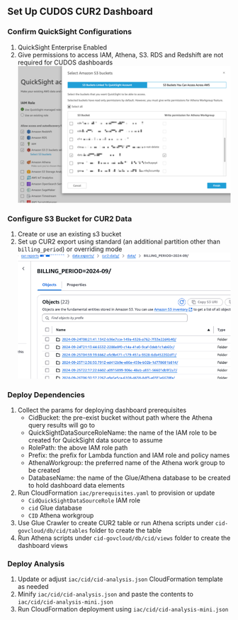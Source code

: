 ## Set Up CUDOS CUR2 Dashboard

### Confirm QuickSight Configurations
1. QuickSight Enterprise Enabled
1. Give permissions to access IAM, Athena, S3. RDS and Redshift are not required for CUDOS dashboards 
    ![athena-workgroup-permission](images/athena-workgroup-permission.png)

### Configure S3 Bucket for CUR2 Data
1. Create or use an existing s3 bucket
1. Set up CUR2 export using standard (an additional partition other than `billing_period`) or overriding mode
    ![CUR2 Standard Export Partition](images/cur2-standard-export-partition.png)

### Deploy Dependencies
1. Collect the params for deploying dashboard prerequisites
    - CidBucket: the pre-exist bucket without path where the Athena query results will go to
    - QuickSightDataSourceRoleName: the name of the IAM role to be created for QuickSight data source to assume
    - RolePath: the above IAM role path
    - Prefix: the prefix for Lambda function and IAM role and policy names
    - AthenaWorkgroup: the preferred name of the Athena work group to be created
    - DatabaseName: the name of the Glue/Athena database to be created to hold dashboard data elements
1. Run CloudFormation `iac/prerequisites.yaml` to provision or update 
    * `CidQuickSightDataSourceRole` IAM role
    * `cid` Glue database
    * `CID` Athena workgroup
1. Use Glue Crawler to create CUR2 table or run Athena scripts under `cid-govcloud/db/cid/tables` folder to create the table
1. Run Athena scripts under `cid-govcloud/db/cid/views` folder to create the dashboard views

### Deploy Analysis
1. Update or adjust `iac/cid/cid-analysis.json` CloudFormation template as needed
1. Minify `iac/cid/cid-analysis.json` and paste the contents to `iac/cid/cid-analysis-mini.json`
1. Run CloudFormation deployment using `iac/cid/cid-analysis-mini.json`
